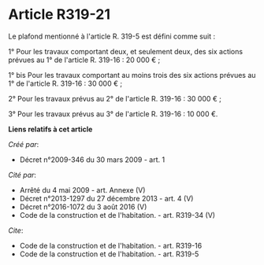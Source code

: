# Article R319-21

Le plafond mentionné à l'article R. 319-5 est défini comme suit : 

1° Pour les travaux comportant deux, et seulement deux, des six actions prévues au 1° de l'article R. 319-16 : 20 000 € ; 

1° bis Pour les travaux comportant au moins trois des six actions prévues au 1° de l'article R. 319-16 : 30 000 € ; 

2° Pour les travaux prévus au 2° de l'article R. 319-16 : 30 000 € ; 

3° Pour les travaux prévus au 3° de l'article R. 319-16 : 10 000 €.

**Liens relatifs à cet article**

_Créé par_:

  - Décret n°2009-346 du 30 mars 2009 - art. 1

_Cité par_:

  - Arrêté du 4 mai 2009 - art. Annexe (V)
  - Décret n°2013-1297 du 27 décembre 2013 - art. 4 (V)
  - Décret n°2016-1072 du 3 août 2016 (V)
  - Code de la construction et de l'habitation. - art. R319-34 (V)

_Cite_:

  - Code de la construction et de l'habitation. - art. R319-16
  - Code de la construction et de l'habitation. - art. R319-5
